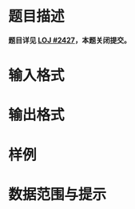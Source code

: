 
# 题目描述

**题目详见 [LOJ #2427](https://loj.ac/problem/2427)，本题关闭提交。**

# 输入格式



# 输出格式



# 样例



# 数据范围与提示




